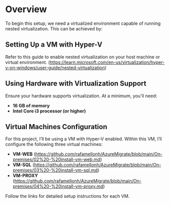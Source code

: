 # Overview

To begin this setup, we need a virtualized environment capable of running nested virtualization. This can be achieved by:

## Setting Up a VM with Hyper-V
Refer to this guide to enable nested virtualization on your host machine or virtual environment. (https://learn.microsoft.com/en-us/virtualization/hyper-v-on-windows/user-guide/nested-virtualization)

## Using Hardware with Virtualization Support
Ensure your hardware supports virtualization. At a minimum, you'll need:
- **16 GB of memory**  
- **Intel Core i3 processor (or higher)**

## Virtual Machines Configuration
For this project, I’ll be using a VM with Hyper-V enabled. Within this VM, I’ll configure the following three virtual machines:
- **VM-WEB**  (https://github.com/rafamellonh/AzureMigrate/blob/main/On-premises/02%20-%20install-vm-web.md) 
- **VM-SQL**  (https://github.com/rafamellonh/AzureMigrate/blob/main/On-premises/03%20-%20install-vm-sql.md) 
- **VM-PROXY** (https://github.com/rafamellonh/AzureMigrate/blob/main/On-premises/04%20-%20install-vm-proxy.md) 

Follow the links for detailed setup instructions for each VM.

